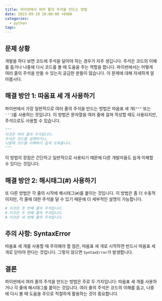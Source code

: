 ```yaml
---
title: 파이썬에서 여러 줄의 주석을 만드는 방법
date: 2023-09-19 20:00:00 +0900
categories:
  - python
tags:
---
```


## 문제 상황

개발을 하다 보면 코드에 주석을 달아야 하는 경우가 자주 생깁니다. 주석은 코드의 이해를 돕거나 나중에 다시 코드를 볼 때 도움을 주는 역할을 합니다. 파이썬에서는 어떻게 여러 줄의 주석을 만들 수 있는지 궁금한 분들이 많습니다. 이 문제에 대해 자세하게 알아봅시다.

## 해결 방안 1: 따옴표 세 개 사용하기

파이썬에서 가장 일반적으로 여러 줄의 주석을 만드는 방법은 따옴표 세 개(`"""` 또는 `'''`)를 사용하는 것입니다. 이 방법은 문자열을 여러 줄에 걸쳐 작성할 때도 사용되지만, 주석으로도 사용할 수 있습니다.

```python
"""
이것은 여러 줄의 주석입니다.
주석은 코드를 설명하거나,
나중에 코드를 이해하기 쉽게 도와줍니다.
"""
```

이 방법의 장점은 간단하고 일반적으로 사용되기 때문에 다른 개발자들도 쉽게 이해할 수 있다는 것입니다.

## 해결 방안 2: 해시태그(#) 사용하기

또 다른 방법은 각 줄의 시작에 해시태그(`#`)를 붙이는 것입니다. 이 방법은 좀 더 수동적이지만, 각 줄에 대한 주석을 달 수 있기 때문에 더 세부적인 설명이 가능합니다.

```python
# 이것은 첫 번째 줄의 주석입니다.
# 이것은 두 번째 줄의 주석입니다.
# 이것은 세 번째 줄의 주석입니다.
```

## 주의 사항: SyntaxError

따옴표 세 개를 사용할 때 주의해야 할 점은, 따옴표 세 개로 시작하면 반드시 따옴표 세 개로 닫아야 한다는 것입니다. 그렇지 않으면 `SyntaxError`가 발생합니다.

## 결론

파이썬에서 여러 줄의 주석을 만드는 방법은 주로 두 가지입니다: 따옴표 세 개를 사용하거나 각 줄에 해시태그를 붙이는 것입니다. 여러 줄의 주석은 코드의 이해를 돕고, 나중에 다시 볼 때 도움을 주므로 적절하게 활용하는 것이 중요합니다.